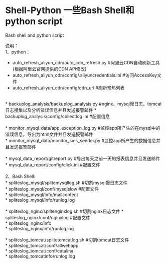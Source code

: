 # Shell-Python  一些Bash Shell和python script<br>
Bash shell and python script<br>

说明：<br>
1、python：<br>
* auto_refresh_aliyun_cdn/auto_cdn_refresh.py             #阿里云CDN自动刷新工具(根据阿里云官网提供的CDN API修改)<br>
* auto_refresh_aliyun_cdn/config/.aliyuncredentials.ini   #访问AccessKey文件<br>
* auto_refresh_aliyun_cdn/config/cdn_url                  #刷新预热列表<br>
<br>
* backuplog_analysis/backuplog_analysis.py                #nginx、mysql慢日志、tomcat日志搜集以及分析错误信息并且发送报警邮件 
* backuplog_analysis/config/collectlog.ini                #配置信息<br>
<br>
* monitor_mysql_data/app_exception_log.py                 #监控app所产生的在mysql中的错误信息，导出为html文件并且发送报警邮件<br> 
* monitor_mysql_data/monitor_sms_sender.py                #监控app所产生的数据信息并且发送报警邮件<br> 
<br> 
* mysql_data_report/gitreport.py                          #导出每天之前一天的报表信息并且发送邮件<br> 
* mysql_data_report/config/click.ini                      #配置文件<br>
<br>
2、Bash Shell:<br>
* spliteslog_mysql/splitemysqllog.sh                      #切割mysql慢日志文件<br>
* spliteslog_mysql/conf/mysqlslow                         #配置文件<br>
* spliteslog_mysql/info/mailcontent<br>
* spliteslog_mysql/info/runlog.log<br>
<br> 
* spliteslog_nginx/splitenginxlog.sh                      #切割nginx日志文件   
* spliteslog_nginx/conf/nginxlog                          #配置文件<br>
* spliteslog_nginx/info<br>
* spliteslog_nginx/info/runlog.log<br>
<br> 
* spliteslog_tomcat/splitetomcatlog.sh                    #切割tomcat日志文件<br>
* spliteslog_tomcat/conf/allwebapp<br>
* spliteslog_tomcat/conf/catalina<br>
* spliteslog_tomcatinfo/runlog.log<br>         
